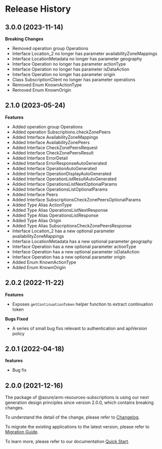 # Release History
    
## 3.0.0 (2023-11-14)
    
**Breaking Changes**

  - Removed operation group Operations
  - Interface Location_2 no longer has parameter availabilityZoneMappings
  - Interface LocationMetadata no longer has parameter geography
  - Interface Operation no longer has parameter actionType
  - Interface Operation no longer has parameter isDataAction
  - Interface Operation no longer has parameter origin
  - Class SubscriptionClient no longer has parameter operations
  - Removed Enum KnownActionType
  - Removed Enum KnownOrigin
    
    
## 2.1.0 (2023-05-24)
    
**Features**

  - Added operation group Operations
  - Added operation Subscriptions.checkZonePeers
  - Added Interface AvailabilityZoneMappings
  - Added Interface AvailabilityZonePeers
  - Added Interface CheckZonePeersRequest
  - Added Interface CheckZonePeersResult
  - Added Interface ErrorDetail
  - Added Interface ErrorResponseAutoGenerated
  - Added Interface OperationAutoGenerated
  - Added Interface OperationDisplayAutoGenerated
  - Added Interface OperationListResultAutoGenerated
  - Added Interface OperationsListNextOptionalParams
  - Added Interface OperationsListOptionalParams
  - Added Interface Peers
  - Added Interface SubscriptionsCheckZonePeersOptionalParams
  - Added Type Alias ActionType
  - Added Type Alias OperationsListNextResponse
  - Added Type Alias OperationsListResponse
  - Added Type Alias Origin
  - Added Type Alias SubscriptionsCheckZonePeersResponse
  - Interface Location_2 has a new optional parameter availabilityZoneMappings
  - Interface LocationMetadata has a new optional parameter geography
  - Interface Operation has a new optional parameter actionType
  - Interface Operation has a new optional parameter isDataAction
  - Interface Operation has a new optional parameter origin
  - Added Enum KnownActionType
  - Added Enum KnownOrigin
    
## 2.0.2 (2022-11-22)

**Features**

 -  Exposes `getContinuationToken` helper function to extract continuation token

**Bugs Fixed**

  - A series of small bug fixs relevant to authentication and apiVersion policy

## 2.0.1 (2022-04-18)

**features**

  - Bug fix

## 2.0.0 (2021-12-16)

The package of @azure/arm-resources-subscriptions is using our next generation design principles since version 2.0.0, which contains breaking changes.

To understand the detail of the change, please refer to [Changelog](https://aka.ms/js-track2-changelog).

To migrate the existing applications to the latest version, please refer to [Migration Guide](https://aka.ms/js-track2-migration-guide).

To learn more, please refer to our documentation [Quick Start](https://aka.ms/js-track2-quickstart).
